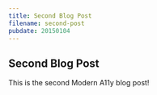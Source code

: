 ```yaml
---
title: Second Blog Post
filename: second-post
pubdate: 20150104 
---
```


<h2 data-page-title="Second Blog Post">Second Blog Post</h2>

This is the second Modern A11y blog post!

